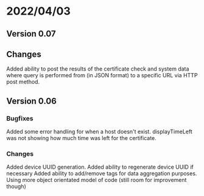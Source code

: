 # 2022/04/03
## Version 0.07
## Changes
Added ability to post the results of the certificate check and system data where query is performed from (in JSON format) to a specific URL via HTTP post method.

## Version 0.06 
### Bugfixes
Added some error handling for when a host doesn't exist.
displayTimeLeft was not showing how much time was left for the certificate.

### Changes
Added device UUID generation.
Added ability to regenerate device UUID if necessary
Added ability to add/remove tags for data aggregation purposes.
Using more object orientated model of code (still room for improvement though)
